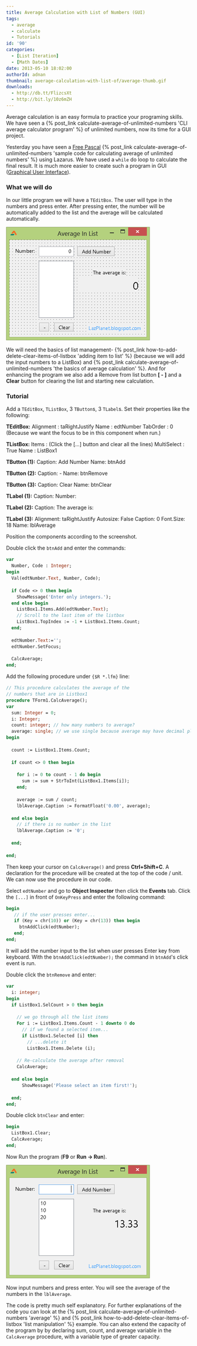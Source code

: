 ```yaml
---
title: Average Calculation with List of Numbers (GUI)
tags:
  - average
  - calculate
  - Tutorials
id: '90'
categories:
  - [List Iteration]
  - [Math Dates]
date: 2013-05-10 18:02:00
authorId: adnan
thumbnail: average-calculation-with-list-of/average-thumb.gif
downloads:
  - http://db.tt/FlizcsXt
  - http://bit.ly/10z6mZH
---
```


Average calculation is an easy formula to practice your programing skills. We have seen a {% post_link calculate-average-of-unlimited-numbers 'CLI average calculator program' %} of unlimited numbers, now its time for a GUI project.
<!-- more -->


Yesterday you have seen a [Free Pascal](http://www.freepascal.org/) {% post_link calculate-average-of-unlimited-numbers 'sample code for calculating average of unlimited numbers' %} using Lazarus. We have used a `while` do loop to calculate the final result. It is much more easier to create such a program in GUI ([Graphical User Interface](http://en.wikipedia.org/wiki/Graphical_user_interface)).


### What we will do

In our little program we will have a `TEditBox`. The user will type in the numbers and press enter. After pressing enter, the number will be automatically added to the list and the average will be calculated automatically.


![](average-calculation-with-list-of/average-in-list-form.gif)


We will need the basics of list management- {% post_link how-to-add-delete-clear-items-of-listbox 'adding item to list' %} (because we will add the input numbers to a ListBox) and {% post_link calculate-average-of-unlimited-numbers 'the basics of average calculation' %}. And for enhancing the program we also add a Remove from list button **[ - ]** and a **Clear** button for clearing the list and starting new calculation.


### Tutorial

Add a `TEditBox`, `TListBox`, 3 `TButton`s, 3 `TLabel`s. Set their properties like the following:

**TEditBox:**
Alignment : taRightJustify
Name : edtNumber
TabOrder : 0  (Because we want the focus to be in this component when run.)

**TListBox:**
Items : (Click the \[...\] button and clear all the lines)
MultiSelect : True
Name : ListBox1

**TButton (1):**
Caption: Add Number
Name: btnAdd

**TButton (2):**
Caption: -
Name: btnRemove

**TButton (3):**
Caption: Clear
Name: btnClear

**TLabel (1):**
Caption: Number:

**TLabel (2):**
Caption: The average is:

**TLabel (3):**
Alignment: taRightJustify
Autosize: False
Caption: 0
Font.Size: 18
Name: lblAverage

Position the components according to the screenshot.

Double click the `btnAdd` and enter the commands:

```pascal
var
  Number, Code : Integer;
begin
  Val(edtNumber.Text, Number, Code);

  if Code <> 0 then begin
    ShowMessage('Enter only integers.');
  end else begin
    ListBox1.Items.Add(edtNumber.Text);
    // Scroll to the last item of the listbox
    ListBox1.TopIndex := -1 + ListBox1.Items.Count;
  end;

  edtNumber.Text:='';
  edtNumber.SetFocus;

  CalcAverage;
end;
```

Add the following procedure under `{$R *.lfm}` line:

```pascal
// This procedure calculates the average of the
// numbers that are in Listbox1
procedure TForm1.CalcAverage();
var
  sum: Integer = 0;
  i: Integer;
  count: integer; // how many numbers to average?
  average: single; // we use single because average may have decimal places
begin

  count := ListBox1.Items.Count;

  if count <> 0 then begin

    for i := 0 to count - 1 do begin
      sum := sum + StrToInt(ListBox1.Items[i]);
    end;

    average := sum / count;
    lblAverage.Caption := FormatFloat('0.00', average);

  end else begin
    // if there is no number in the list
    lblAverage.Caption := '0';

  end;

end;
```

Then keep your cursor on `CalcAverage()` and press **Ctrl+Shift+C**. A declaration for the procedure will be created at the top of the code / unit. We can now use the procedure in our code.

Select `edtNumber` and go to **Object Inspector** then click the **Events** tab. Click the `[...]` in front of `OnKeyPress` and enter the following command:

```pascal
begin
   // if the user presses enter...
   if (Key = chr(10)) or (Key = chr(13)) then begin
     btnAddClick(edtNumber);
   end;
end;
```

It will add the number input to the list when user presses Enter key from keyboard. With the `btnAddClick(edtNumber);` the command in `btnAdd`'s click event is run.

Double click the `btnRemove` and enter:

```pascal
var
  i: integer;
begin
  if ListBox1.SelCount > 0 then begin

    // we go through all the list items
    For i := ListBox1.Items.Count - 1 downto 0 do
      // if we found a selected item...
      if ListBox1.Selected [i] then
        // ...delete it
        ListBox1.Items.Delete (i);

    // Re-calculate the average after removal
    CalcAverage;

  end else begin
      ShowMessage('Please select an item first!');

  end;
end;
```

Double click `btnClear` and enter:

```pascal
begin
  ListBox1.Clear;
  CalcAverage;
end;
```

Now Run the program (**F9** or **Run -> Run**).


![](average-calculation-with-list-of/Average-in-list-lazarus.gif)


Now input numbers and press enter. You will see the average of the numbers in the `lblAverage`.

The code is pretty much self explanatory. For further explanations of the code you can look at the {% post_link calculate-average-of-unlimited-numbers 'average' %} and {% post_link how-to-add-delete-clear-items-of-listbox 'list manipulation' %} example. You can also extend the capacity of the program by by declaring sum, count, and average variable in the `CalcAverage` procedure, with a variable type of greater capacity.
